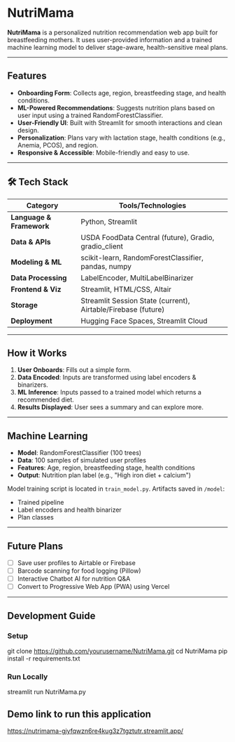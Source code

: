 # NutriMama

**NutriMama** is a personalized nutrition recommendation web app built for breastfeeding mothers. It uses user-provided information and a trained machine learning model to deliver stage-aware, health-sensitive meal plans.

---

## Features

- **Onboarding Form**: Collects age, region, breastfeeding stage, and health conditions.
- **ML-Powered Recommendations**: Suggests nutrition plans based on user input using a trained RandomForestClassifier.
- **User-Friendly UI**: Built with Streamlit for smooth interactions and clean design.
- **Personalization**: Plans vary with lactation stage, health conditions (e.g., Anemia, PCOS), and region.
- **Responsive & Accessible**: Mobile-friendly and easy to use.

---

## 🛠 Tech Stack

| Category              | Tools/Technologies |
|-----------------------|--------------------|
| **Language & Framework** | Python, Streamlit |
| **Data & APIs**          | USDA FoodData Central (future), Gradio, gradio_client |
| **Modeling & ML**        | scikit-learn, RandomForestClassifier, pandas, numpy |
| **Data Processing**      | LabelEncoder, MultiLabelBinarizer |
| **Frontend & Viz**       | Streamlit, HTML/CSS, Altair |
| **Storage**              | Streamlit Session State (current), Airtable/Firebase (future) |
| **Deployment**           | Hugging Face Spaces, Streamlit Cloud |

---

## How it Works

1. **User Onboards**: Fills out a simple form.
2. **Data Encoded**: Inputs are transformed using label encoders & binarizers.
3. **ML Inference**: Inputs passed to a trained model which returns a recommended diet.
4. **Results Displayed**: User sees a summary and can explore more.

---

## Machine Learning

- **Model**: RandomForestClassifier (100 trees)
- **Data**: 100 samples of simulated user profiles
- **Features**: Age, region, breastfeeding stage, health conditions
- **Output**: Nutrition plan label (e.g., "High iron diet + calcium")

Model training script is located in `train_model.py`. Artifacts saved in `/model`:
- Trained pipeline
- Label encoders and health binarizer
- Plan classes

---

## Future Plans

- [ ] Save user profiles to Airtable or Firebase
- [ ] Barcode scanning for food logging (Pillow)
- [ ] Interactive Chatbot AI for nutrition Q&A
- [ ] Convert to Progressive Web App (PWA) using Vercel

---

## Development Guide
### Setup

git clone https://github.com/yourusername/NutriMama.git
cd NutriMama
pip install -r requirements.txt

###  Run Locally

streamlit run NutriMama.py 

## Demo link to run this application
https://nutrimama-gjyfqwzn6re4kug3z7tgztutr.streamlit.app/

